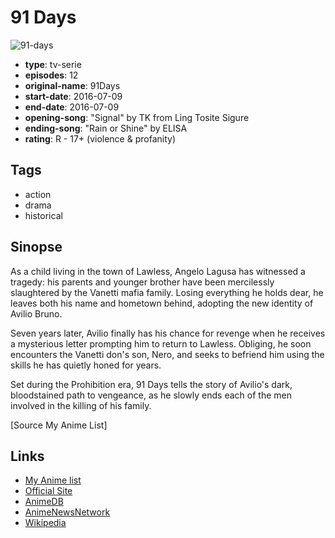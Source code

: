 # 91 Days

![91-days](https://cdn.myanimelist.net/images/anime/13/80515.jpg)

-   **type**: tv-serie
-   **episodes**: 12
-   **original-name**: 91Days
-   **start-date**: 2016-07-09
-   **end-date**: 2016-07-09
-   **opening-song**: "Signal" by TK from Ling Tosite Sigure
-   **ending-song**: "Rain or Shine" by ELISA
-   **rating**: R - 17+ (violence & profanity)

## Tags

-   action
-   drama
-   historical

## Sinopse

As a child living in the town of Lawless, Angelo Lagusa has witnessed a tragedy: his parents and younger brother have been mercilessly slaughtered by the Vanetti mafia family. Losing everything he holds dear, he leaves both his name and hometown behind, adopting the new identity of Avilio Bruno.

Seven years later, Avilio finally has his chance for revenge when he receives a mysterious letter prompting him to return to Lawless. Obliging, he soon encounters the Vanetti don's son, Nero, and seeks to befriend him using the skills he has quietly honed for years.

Set during the Prohibition era, 91 Days tells the story of Avilio's dark, bloodstained path to vengeance, as he slowly ends each of the men involved in the killing of his family.

[Source My Anime List]

## Links

-   [My Anime list](https://myanimelist.net/anime/32998/91_Days)
-   [Official Site](http://www.91days.family/)
-   [AnimeDB](http://anidb.info/perl-bin/animedb.pl?show=anime&aid=12014)
-   [AnimeNewsNetwork](http://www.animenewsnetwork.com/encyclopedia/anime.php?id=18169)
-   [Wikipedia](https://en.wikipedia.org/wiki/91_Days)
